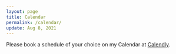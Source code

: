 ```yaml
---
layout: page
title: Calendar
permalink: /calendar/
update: Aug 8, 2021
---
```


Please book a schedule of your choice on my Calendar at [Calendly](https://calendly.com/brajeshwar/).
